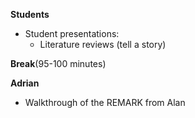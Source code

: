 **Students** 
- Student presentations:
  - Literature reviews (tell a story)

 **Break**(95-100 minutes)

**Adrian** 
- Walkthrough of the REMARK from Alan



